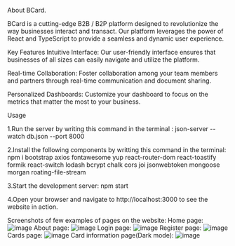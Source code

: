 About BCard.

BCard is a cutting-edge B2B / B2P platform designed to revolutionize the way businesses interact and transact.
Our platform leverages the power of React and TypeScript to provide a seamless and dynamic user experience.

Key Features
Intuitive Interface: Our user-friendly interface ensures that businesses of all sizes can easily navigate and utilize the platform.

Real-time Collaboration: Foster collaboration among your team members and partners through real-time communication and document sharing.

Personalized Dashboards: Customize your dashboard to focus on the metrics that matter the most to your business.

Usage

1.Run the server by writing this command in the terminal :
json-server --watch db.json --port 8000

2.Install the following components by writting this command in the terminal:
npm i bootstrap axios fontawesome yup react-router-dom react-toastify formik react-switch lodash bcrypt chalk cors joi jsonwebtoken mongoose morgan roating-file-stream

3.Start the development server: npm start

4.Open your browser and navigate to http://localhost:3000 to see the website in action.

Screenshots of few examples of pages on the website:
Home page:
![image](https://github.com/298Ron/bcard/assets/132360307/092c8bb2-e5f2-4836-83aa-5f2fbbcf2a8d)
About page:
![image](https://github.com/298Ron/bcard/assets/132360307/e8072aca-5ac4-4f8d-9056-d6c49afdad65)
Login page:
![image](https://github.com/298Ron/bcard/assets/132360307/aa710967-7b61-48de-9a9b-36aaf04c23d2)
Register page:
![image](https://github.com/298Ron/bcard/assets/132360307/3fd2913b-4557-4278-85db-3ba54b932cc6)
Cards page:
![image](https://github.com/298Ron/bcard/assets/132360307/2f32c70b-db21-4659-8a50-110412d9693e)
Card information page(Dark mode):
![image](https://github.com/298Ron/bcard/assets/132360307/f3308e3e-2690-49ad-9935-8e639592a75a)
